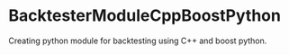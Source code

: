 # BacktesterModuleCppBoostPython
Creating python module for backtesting using C++ and boost python.
